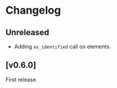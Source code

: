 
# Changelog

## Unreleased

- Adding `as_identified` call on elements.

## [v0.6.0]

First release.
